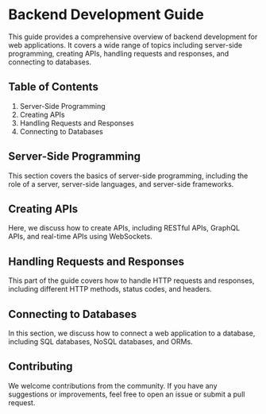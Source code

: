 # Backend Development Guide

This guide provides a comprehensive overview of backend development for web applications. It covers a wide range of topics including server-side programming, creating APIs, handling requests and responses, and connecting to databases.

## Table of Contents

1. Server-Side Programming
2. Creating APIs
3. Handling Requests and Responses
4. Connecting to Databases

## Server-Side Programming

This section covers the basics of server-side programming, including the role of a server, server-side languages, and server-side frameworks.

## Creating APIs

Here, we discuss how to create APIs, including RESTful APIs, GraphQL APIs, and real-time APIs using WebSockets.

## Handling Requests and Responses

This part of the guide covers how to handle HTTP requests and responses, including different HTTP methods, status codes, and headers.

## Connecting to Databases

In this section, we discuss how to connect a web application to a database, including SQL databases, NoSQL databases, and ORMs.

## Contributing

We welcome contributions from the community. If you have any suggestions or improvements, feel free to open an issue or submit a pull request.